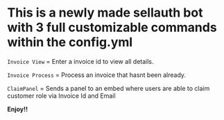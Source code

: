 # This is a newly made sellauth bot with 3 full customizable commands within the config.yml

``Invoice View`` = Enter a invoice id to view all details.

``Invoice Process`` = Process an invoice that hasnt been already. 

``ClaimPanel`` = Sends a panel to an embed where users are able to claim customer role via Invoice Id and Email


**Enjoy!!**

